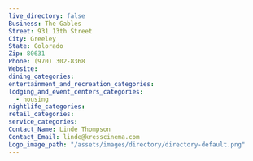 ```yaml
---
live_directory: false
Business: The Gables
Street: 931 13th Street
City: Greeley
State: Colorado
Zip: 80631
Phone: (970) 302-8368
Website:
dining_categories:
entertainment_and_recreation_categories:
lodging_and_event_centers_categories:
  - housing
nightlife_categories:
retail_categories:
service_categories:
Contact_Name: Linde Thompson
Contact_Email: linde@kresscinema.com
Logo_image_path: "/assets/images/directory/directory-default.png"
---
```



